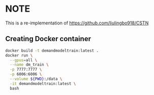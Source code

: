 # NOTE
This is a re-implementation of https://github.com/liulingbo918/CSTN


## Creating Docker container
```bash
docker build -t demandmodeltrain:latest .
docker run \
  --gpus=all \
  --name dm_train \
  -p 7777:7777 \
  -p 6006:6006 \
  --volume ${PWD}:/data \
  -it demandmodeltrain:latest \
  bash
```